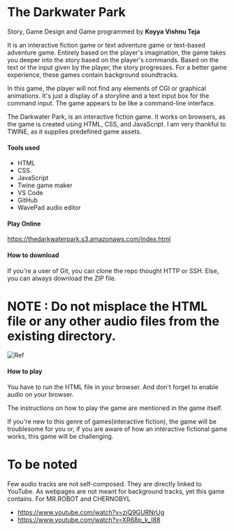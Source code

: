 # The Darkwater Park
Story, Game Design and Game programmed by **Koyya Vishnu Teja**

It is an interactive fiction game or text adventure game or text-based adventure game. Entirely based on the player's imagination, the game takes you deeper into the story based on the player's commands. Based on the text or the input given by the player, the story progresses. For a better game experience, these games contain background soundtracks.

In this game, the player will not find any elements of CGI or graphical animations. It's just a display of a storyline and a text input box for the command input. The game appears to be like a command-line interface.

The Darkwater Park, is an interactive fiction game. It works on browsers, as the game is created using HTML, CSS, and JavaScript.
I am very thankful to TWINE, as it supplies predefined game assets.

#### Tools used
* HTML
* CSS
* JavaScript
* Twine game maker
* VS Code
* GitHub
* WavePad audio editor

#### Play Online
https://thedarkwaterpark.s3.amazonaws.com/index.html

#### How to download

If you're a user of Git, you can clone the repo thought HTTP or SSH. Else, you can always download the ZIP file.

# NOTE : Do not misplace the HTML file or any other audio files from the existing directory.
![Ref](https://github.com/kvteja-512/The-Darkwater-Park/blob/master/Ref.png)

#### How to play

You have to run the HTML file in your browser. And don't forget to enable audio on your browser.

The instructions on how to play the game are mentioned in the game itself.

If you're new to this genre of games(interactive fiction), the game will be troublesome for you or, if you are aware of how an interactive fictional game works, this game will be challenging.

# To be noted

Few audio tracks are not self-composed. They are directly linked to YouTube. As webpages are not meant for background tracks, yet this game contains.
For MR.ROBOT and CHERNOBYL
* https://www.youtube.com/watch?v=ziQ9GURNrUg
* https://www.youtube.com/watch?v=XR68p_k_I88

